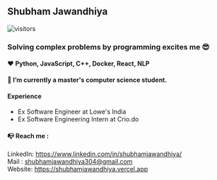 ## Shubham Jawandhiya

![visitors](https://visitor-badge.glitch.me/badge?page_id=ShubhamRJ.ShubhamRJ)

### Solving complex problems by programming excites me 😎
#### ❤ Python, JavaScript, C++, Docker, React, NLP
#### 🌱 I’m currently a master's computer science student.
#### Experience
- Ex Software Engineer at Lowe's India
- Ex Software Engineering Intern at Crio.do
#### 📭 Reach me :    
LinkedIn: https://www.linkedin.com/in/shubhamjawandhiya/    
Mail   : shubhamjawandhiya304@gmail.com  
Website: https://shubhamjawandhiya.vercel.app

<!--
**ShubhamRJ/ShubhamRJ** is a ✨ _special_ ✨ repository because its `README.md` (this file) appears on your GitHub profile.

Here are some ideas to get you started:

- 🔭 I’m currently working on ...
- 🌱 I’m currently learning ...
- 👯 I’m looking to collaborate on ...
- 🤔 I’m looking for help with ...
- 💬 Ask me about ...
- 📫 How to reach me: ...
- 😄 Pronouns: ...
- ⚡ Fun fact: ...
-->
